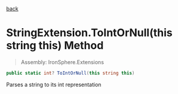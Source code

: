 ﻿

[back](/IronSphere.Extensions/types/StringExtension)

# StringExtension.ToIntOrNull(this string this) Method

> Assembly: IronSphere.Extensions

```csharp
public static int? ToIntOrNull(this string this)
```

Parses a string to its int representation

 